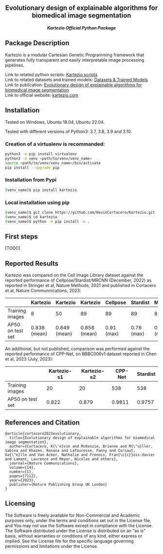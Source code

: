 <h2 align="center"> Evolutionary design of explainable algorithms for biomedical image segmentation </h5>
<h5 align="center"> Kartezio Official Python Package </h2>

## Package Description
Kartezio is a modular Cartesian Genetic Programming framework that generates fully transparent and easily interpretable image processing pipelines.

Link to retated python scripts: [Kartezio scripts](https://github.com/KevinCortacero/KartezioPaper)\
Link to retated datasets and trained models: [Datasets & Trained Models](https://figshare.com/s/251b1f7cc55e6600826f)\
Link to publication: [Evolutionary design of explainable algorithms for biomedical image segmentation](https://www.nature.com/articles/s41467-023-42664-x)\
Link to official website: [kartezio.com](https://www.kartezio.com)

## Installation

Tested on Windows, Ubuntu 18.04, Ubuntu 22.04.

Tested with different versions of Python3: 3.7, 3.8, 3.9 and 3.10.


### Creation of a virtualenv is recommanded:

```bash
python3 -m pip install virtualenv
python3 -m venv <path/to/venv/venv_name>
source <path/to/venv/venv_name>/bin/activate
pip install --upgrade pip
```

### Installation from Pypi

```bash
(venv_name)$ pip install kartezio
```

### Local installation using pip

```bash
(venv_name)$ git clone https://github.com/KevinCortacero/Kartezio.git
(venv_name)$ cd kartezio
(venv_name)$ python -m pip install -e .
```
## First steps
[TODO]

## Reported Results
Kartezio was compared on the Cell Image Library dataset against the reported performance of Cellpose/Stardist/MRCNN (December, 2022) as reported in Stringer et al, Nature Methods, 2021 and published in Cortacero et al, Nature Communnications, 2023:

|                  | Kartezio | Kartezio | Kartezio | Cellpose | Stardist | MRCNN |
|------------------|----------|----------|----------|----------|----------|-------|
| Training images  | 8        | 50       | 89       | 89       | 89       | 89    |
| AP50 on test set | 0.838 (mean)| 0.849 (mean)| 0.858 (mean) | 0.91 (max)   | 0.76 (max)     | 0.80 (max) |

An additional, but not published, comparison was performed against the reported performance of CPP-Net, on BBBC006v1 dataset reported in Chen et al, 2023 (July, 2023):

|                  | Kartezio-s1 | Kartezio-s2 | CPP-Net | Stardist | 
|------------------|-------------|-------------|---------|----------|
| Training images  | 20          | 20          | 538     |   538    | 
| AP50 on test set | 0.822       | 0.879       | 0.9811  | 0.9757   |

## References and Citation
```
@article{cortacero2023evolutionary,
  title={Evolutionary design of explainable algorithms for biomedical image segmentation},
  author={Cortacero, K{\'e}vin and McKenzie, Brienne and M{\"u}ller, Sabina and Khazen, Roxana and Lafouresse, Fanny and Corsaut, Ga{\"e}lle and Van Acker, Nathalie and Frenois, Fran{\c{c}}ois-Xavier and Lamant, Laurence and Meyer, Nicolas and others},
  journal={Nature Communications},
  volume={14},
  number={1},
  pages={7112},
  year={2023},
  publisher={Nature Publishing Group UK London}
}
```


## Licensing
The Software is freely available for Non-Commercial and Academic purposes only, under the terms and conditions set out in the License file, and You may not use the Software except in compliance with the License.
The Software distributed under the License is distributed on an "as is" basis, without warranties or conditions of any kind, either express or implied.
See the License file for the specific language governing permissions and limitations under the License.
